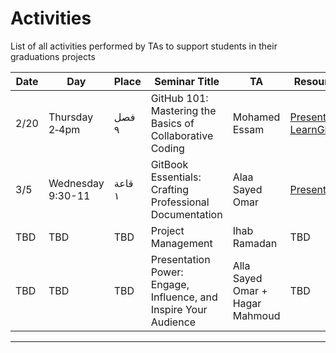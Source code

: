 # Activities 
List of all activities performed by TAs to support students in their graduations projects 

Date|Day|Place|Seminar Title|TA|Resources
---|---|---|---|---|---
2/20|Thursday 2‑4pm|فصل ٩  |GitHub 101: Mastering the Basics of Collaborative Coding|Mohamed Essam|[Presentation](https://drive.google.com/file/d/1nzlXG3oDzBNLxEt78IVmytKrOLtCLRkg/view?usp=sharing) [LearnGit](https://learngitbranching.js.org/)
3/5|Wednesday 9:30-11|قاعة ١ |GitBook Essentials: Crafting Professional Documentation|Alaa Sayed Omar|[Presentation](https://github.com/AlaaSayedOmarMoawad/Documentation.git)
TBD|TBD|TBD|Project Management|Ihab Ramadan|TBD
TBD|TBD|TBD|Presentation Power: Engage, Influence, and Inspire Your Audience|Alla Sayed Omar + Hagar Mahmoud|TBD

---

